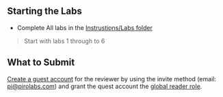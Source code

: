 
## Starting the Labs

* Complete All labs in the [Instrustions/Labs folder](./Instructions/Labs/)

>Start with labs 1 through to 6

## What to Submit

[Create a guest account](https://learn.microsoft.com/en-us/azure/active-directory/external-identities/b2b-quickstart-add-guest-users-portal) for the reviewer by using the invite method (email: pi@pirolabs.com) and grant the quest account the [global reader role](https://learn.microsoft.com/en-us/azure/active-directory/roles/permissions-reference#global-reader).
